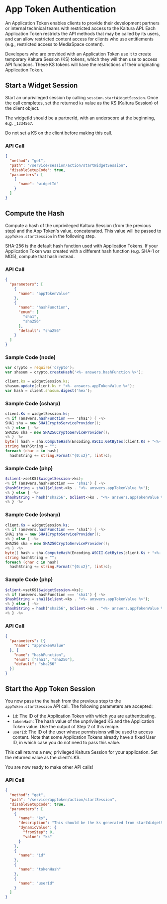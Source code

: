 <!--METADATA
{
  "summary": "Learn how to authenticate using App Tokens"
}
-->

# App Token Authentication
An Application Token enables clients to provide their development partners or internal technical teams with restricted access to the Kaltura API. Each Application Token restricts the API methods that may be called by its users, and can allow restricted content access for clients who use entitlements (e.g., restricted access to MediaSpace content).

Developers who are provided with an Application Token use it to create temporary Kaltura Session (KS) tokens, which they will then use to access API functions. These KS tokens will have the restrictions of their originating Application Token.

## Start a Widget Session
Start an unprivileged session by calling `session.startWidgetSession`. Once the call completes, set the returned `ks` value as the KS (Kaltura Session) of the client object.

The widgetId should be a partnerId, with an underscore at the beginning, e.g. `_1234567`.

Do not set a KS on the client before making this call.

### API Call
```json
{
  "method": "get",
  "path": "/service/session/action/startWidgetSession",
  "disableSetupCode": true,
  "parameters": [
    {
      "name": "widgetId"
    }
  ]
}
```

## Compute the Hash
Compute a hash of the unprivileged Kaltura Session (from the previous step) and the App Token's value, concatenated. This value will be passed to `appToken.startSession` in the following step.

SHA-256 is the default hash function used with Application Tokens. If your Application Token was created with a different hash function (e.g. SHA-1 or MD5), compute that hash instead.

### API Call
```json
{
  "parameters": [
    {
      "name": "appTokenValue"
    },
    {
      "name": "hashFunction",
      "enum": [
        "sha1",
        "sha256"
      ],
      "default": "sha256"
    }
  ]
}
```
### Sample Code (node)
```javascript
var crypto = require('crypto');
var shasum = crypto.createHash('<%- answers.hashFunction %>');

client.ks = widgetSession.ks;
shasum.update(client.ks + "<%- answers.appTokenValue %>");
var hash = client.shasum.digest('hex');
```
### Sample Code (csharp)
```csharp
client.Ks = widgetSession.ks;
<% if (answers.hashFunction === 'sha1') { -%>
SHA1 sha = new SHA1CryptoServiceProvider();
<% } else { -%>
SHA256 sha = new SHA256CryptoServiceProvider();
<% } -%>
byte[] hash = sha.ComputeHash(Encoding.ASCII.GetBytes(client.Ks + "<%- answers.appTokenValue %>"));
string hashString = "";
foreach (char c in hash)
  hashString += string.Format("{0:x2}", (int)c);
```
### Sample Code (php)
```php
$client->setKS($widgetSession->ks);
<% if (answers.hashFunction === 'sha1') { -%>
$hashString = sha1($client->ks . "<%- answers.appTokenValue %>");
<% } else { -%>
$hashString = hash('sha256', $client->ks . "<%- answers.appTokenValue %>");
<% } -%>
```

### Sample Code (csharp)
```csharp
client.Ks = widgetSession.ks;
<% if (answers.hashFunction === 'sha1') { -%>
SHA1 sha = new SHA1CryptoServiceProvider();
<% } else { -%>
SHA256 sha = new SHA256CryptoServiceProvider();
<% } -%>
byte[] hash = sha.ComputeHash(Encoding.ASCII.GetBytes(client.Ks + "<%- answers.appTokenValue %>"));
string hashString = "";
foreach (char c in hash)
  hashString += string.Format("{0:x2}", (int)c);
```

### Sample Code (php)
```php
$client->setKS($widgetSession->ks);
<% if (answers.hashFunction === 'sha1') { -%>
$hashString = sha1($client->ks . "<%- answers.appTokenValue %>");
<% } else { -%>
$hashString = hash('sha256', $client->ks . "<%- answers.appTokenValue %>");
<% } -%>
```

### API Call
```json
{
  "parameters": [{
    "name": "appTokenValue"
  }, {
    "name": "hashFunction",
    "enum": ["sha1", "sha256"],
    "default": "sha256"
  }]
}
```

## Start the App Token Session
You now pass the the hash from the previous step to the `appToken.startSession` API call. The following parameters are accepted:
* `id`: The ID of the Application Token with which you are authenticating.
* `tokenHash`: The hash value of the unprivileged KS and the Application Token value. Use the output of Step 2 of this recipe.
* `userId`: The ID of the user whose permissions will be used to access content. Note that some Application Tokens already have a fixed User ID, in which case you do not need to pass this value.

This call returns a new, privileged Kaltura Session for your application. Set the returned value as the client's KS.

You are now ready to make other API calls!

### API Call
```json
{
  "method": "get",
  "path": "/service/apptoken/action/startSession",
  "disableSetupCode": true,
  "parameters": [
    {
      "name": "ks",
      "description": "This should be the ks generated from startWidgetSession in step 1",
      "dynamicValue": {
        "fromStep": 0,
        "value": "ks"
      }
    },
    {
      "name": "id"
    },
    {
      "name": "tokenHash"
    },
    {
      "name": "userId"
    }
  ]
}
```
